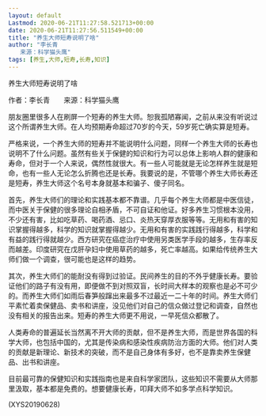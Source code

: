 ```yaml
---
layout: default
Lastmod: 2020-06-21T11:27:58.521713+00:00
date: 2020-06-21T11:27:56.511549+00:00
title: "养生大师短寿说明了啥"
author: "李长青
　　来源：科学猫头鹰"
tags: [养生,大师,短寿,长寿,知识]
---
```


养生大师短寿说明了啥

作者：李长青　　来源：科学猫头鹰

朋友圈里很多人在刷屏一个短寿的养生大师。恕我孤陋寡闻，之前从来没有听说过这个所谓养生大师。在人均预期寿命超过70岁的今天，59岁死亡确实算是短寿。

严格来说，一个养生大师的短寿并不能说明什么问题，同样一个养生大师的长寿也说明不了什么问题。虽然有些关于保健的知识和行为可以总体上影响人群的健康和寿命，但对于一个人来说，偶然性就很大。有一些人可能就是无论怎样养生就是短命，也有一些人无论怎么折腾也还是长寿。我要说的是，不管哪个养生大师长寿还是短寿，养生大师这个名号本身就基本和骗子、傻子同名。

首先，养生大师们的理论和实践基本都不靠谱。几乎每个养生大师都是中医信徒，而中医关于保健的很多理论自相矛盾，不可自证和他证。好多养生习惯根本没用，不少还有害，比如吃草药、喝药酒、忌口、炎热天穿厚衣服等等。无用和有害的知识掌握得越多，科学的知识就掌握得越少。无用和有害的实践践行得越多，科学和有益的践行得就越少。西方研究在癌症治疗中使用另类医学手段的越多，生存率反而越差。印度研究在戊肝孕妇中使用草药的越多，死亡率越高。如果给传统养生大师们做一个调查，很可能也是这样的趋势。

其次，养生大师们的能耐没有得到过验证。民间养生的目的不外乎健康长寿。要验证他们的路子有没有用，即便做不到对照双盲，长时间大样本的观察也是必不可少的。而养生大师们如雨后春笋般蹿出来最多不过最近一二十年的时间。养生大师们平素忙着卖保健品、卖书和讲座，没见他们对自己的信众做过登记和调查，自然也没有相关的报告出来。短寿的养生大师更不用说，一早死信众都散了。

人类寿命的普遍延长当然离不开大师的贡献，但不是养生大师，而是世界各国的科学大师，也包括中国的，尤其是传染病和感染性疾病防治方面的大师。他们对人类的贡献是新理论、新技术的突破，而不是自己身体有多好，也不是靠卖养生保健品、出书和讲座。

目前最可靠的保健知识和实践指南也是来自科学家团队，这些知识不需要从大师那里汲取，基本都是免费的。想要健康长寿，叩拜大师不如多学点科学知识。

(XYS20190628)

